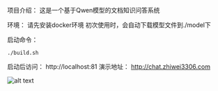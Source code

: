 
项目介绍：
这是一个基于Qwen模型的文档知识问答系统

环境：
请先安装docker环境
初次使用时，会自动下载模型文件到./model下

启动命令：
````
./build.sh
````
启动后访问：
http://localhost:81
演示地址：
http://chat.zhiwei3306.com

![alt text](./static/扫码_搜索联合传播样式-标准色版.png)
